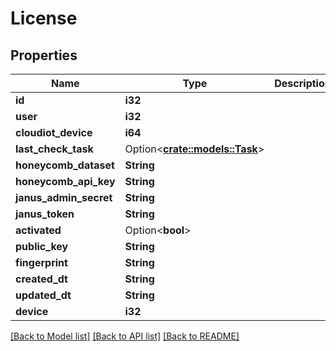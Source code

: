 # License

## Properties

Name | Type | Description | Notes
------------ | ------------- | ------------- | -------------
**id** | **i32** |  | [readonly]
**user** | **i32** |  | [readonly]
**cloudiot_device** | **i64** |  | [readonly]
**last_check_task** | Option<[**crate::models::Task**](Task.md)> |  | [readonly]
**honeycomb_dataset** | **String** |  | [readonly]
**honeycomb_api_key** | **String** |  | [readonly]
**janus_admin_secret** | **String** |  | [readonly]
**janus_token** | **String** |  | [readonly]
**activated** | Option<**bool**> |  | [optional]
**public_key** | **String** |  | [readonly]
**fingerprint** | **String** |  | [readonly]
**created_dt** | **String** |  | [readonly]
**updated_dt** | **String** |  | [readonly]
**device** | **i32** |  | [readonly]

[[Back to Model list]](../README.md#documentation-for-models) [[Back to API list]](../README.md#documentation-for-api-endpoints) [[Back to README]](../README.md)


